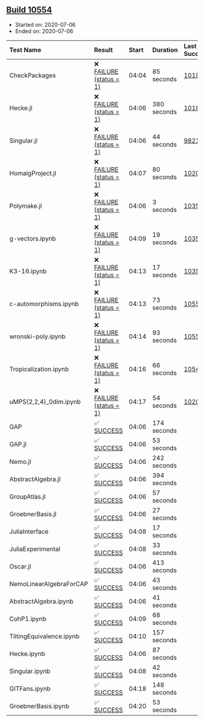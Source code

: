 ## [Build 10554](https://oscarci.mathematik.uni-kl.de/job/oscar/10554/)

* Started on: 2020-07-06
* Ended on: 2020-07-06

| Test Name    | Result | Start | Duration | Last Success | First Failure |
|:-------------|:-------|:------|:---------|:-------------|:--------------|
| CheckPackages | ❌ [FAILURE (status = 1)](https://oscarci.mathematik.uni-kl.de/job/oscar/10554/artifact/logs/build-10554/CheckPackages.log) | 04:04 | 85 seconds | [10197](https://oscarci.mathematik.uni-kl.de/job/oscar/10197/) | [10198](https://oscarci.mathematik.uni-kl.de/job/oscar/10198/) |
| Hecke.jl | ❌ [FAILURE (status = 1)](https://oscarci.mathematik.uni-kl.de/job/oscar/10554/artifact/logs/build-10554/Hecke.jl.log) | 04:06 | 380 seconds | [10197](https://oscarci.mathematik.uni-kl.de/job/oscar/10197/) | [10198](https://oscarci.mathematik.uni-kl.de/job/oscar/10198/) |
| Singular.jl | ❌ [FAILURE (status = 1)](https://oscarci.mathematik.uni-kl.de/job/oscar/10554/artifact/logs/build-10554/Singular.jl.log) | 04:06 | 44 seconds | [9821](https://oscarci.mathematik.uni-kl.de/job/oscar/9821/) | [9822](https://oscarci.mathematik.uni-kl.de/job/oscar/9822/) |
| HomalgProject.jl | ❌ [FAILURE (status = 1)](https://oscarci.mathematik.uni-kl.de/job/oscar/10554/artifact/logs/build-10554/HomalgProject.jl.log) | 04:07 | 80 seconds | [10209](https://oscarci.mathematik.uni-kl.de/job/oscar/10209/) | [10210](https://oscarci.mathematik.uni-kl.de/job/oscar/10210/) |
| Polymake.jl | ❌ [FAILURE (status = 1)](https://oscarci.mathematik.uni-kl.de/job/oscar/10554/artifact/logs/build-10554/Polymake.jl.log) | 04:06 | 3 seconds | [10356](https://oscarci.mathematik.uni-kl.de/job/oscar/10356/) | [10357](https://oscarci.mathematik.uni-kl.de/job/oscar/10357/) |
| g-vectors.ipynb | ❌ [FAILURE (status = 1)](https://oscarci.mathematik.uni-kl.de/job/oscar/10554/artifact/logs/build-10554/g-vectors.ipynb.log) | 04:09 | 19 seconds | [10356](https://oscarci.mathematik.uni-kl.de/job/oscar/10356/) | [10357](https://oscarci.mathematik.uni-kl.de/job/oscar/10357/) |
| K3-16.ipynb | ❌ [FAILURE (status = 1)](https://oscarci.mathematik.uni-kl.de/job/oscar/10554/artifact/logs/build-10554/K3-16.ipynb.log) | 04:13 | 17 seconds | [10356](https://oscarci.mathematik.uni-kl.de/job/oscar/10356/) | [10357](https://oscarci.mathematik.uni-kl.de/job/oscar/10357/) |
| c-automorphisms.ipynb | ❌ [FAILURE (status = 1)](https://oscarci.mathematik.uni-kl.de/job/oscar/10554/artifact/logs/build-10554/c-automorphisms.ipynb.log) | 04:13 | 73 seconds | [10551](https://oscarci.mathematik.uni-kl.de/job/oscar/10551/) | [10552](https://oscarci.mathematik.uni-kl.de/job/oscar/10552/) |
| wronski-poly.ipynb | ❌ [FAILURE (status = 1)](https://oscarci.mathematik.uni-kl.de/job/oscar/10554/artifact/logs/build-10554/wronski-poly.ipynb.log) | 04:14 | 93 seconds | [10552](https://oscarci.mathematik.uni-kl.de/job/oscar/10552/) | [10553](https://oscarci.mathematik.uni-kl.de/job/oscar/10553/) |
| Tropicalization.ipynb | ❌ [FAILURE (status = 1)](https://oscarci.mathematik.uni-kl.de/job/oscar/10554/artifact/logs/build-10554/Tropicalization.ipynb.log) | 04:16 | 66 seconds | [10549](https://oscarci.mathematik.uni-kl.de/job/oscar/10549/) | [10550](https://oscarci.mathematik.uni-kl.de/job/oscar/10550/) |
| uMPS(2,2,4)_0dim.ipynb | ❌ [FAILURE (status = 1)](https://oscarci.mathematik.uni-kl.de/job/oscar/10554/artifact/logs/build-10554/uMPS-2-2-4-_0dim.ipynb.log) | 04:17 | 54 seconds | [10209](https://oscarci.mathematik.uni-kl.de/job/oscar/10209/) | [10210](https://oscarci.mathematik.uni-kl.de/job/oscar/10210/) |
| GAP | ✅ [SUCCESS](https://oscarci.mathematik.uni-kl.de/job/oscar/10554/artifact/logs/build-10554/GAP.log) | 04:06 | 174 seconds |  |  |
| GAP.jl | ✅ [SUCCESS](https://oscarci.mathematik.uni-kl.de/job/oscar/10554/artifact/logs/build-10554/GAP.jl.log) | 04:06 | 53 seconds |  |  |
| Nemo.jl | ✅ [SUCCESS](https://oscarci.mathematik.uni-kl.de/job/oscar/10554/artifact/logs/build-10554/Nemo.jl.log) | 04:06 | 242 seconds |  |  |
| AbstractAlgebra.jl | ✅ [SUCCESS](https://oscarci.mathematik.uni-kl.de/job/oscar/10554/artifact/logs/build-10554/AbstractAlgebra.jl.log) | 04:06 | 394 seconds |  |  |
| GroupAtlas.jl | ✅ [SUCCESS](https://oscarci.mathematik.uni-kl.de/job/oscar/10554/artifact/logs/build-10554/GroupAtlas.jl.log) | 04:06 | 57 seconds |  |  |
| GroebnerBasis.jl | ✅ [SUCCESS](https://oscarci.mathematik.uni-kl.de/job/oscar/10554/artifact/logs/build-10554/GroebnerBasis.jl.log) | 04:06 | 27 seconds |  |  |
| JuliaInterface | ✅ [SUCCESS](https://oscarci.mathematik.uni-kl.de/job/oscar/10554/artifact/logs/build-10554/JuliaInterface.log) | 04:08 | 17 seconds |  |  |
| JuliaExperimental | ✅ [SUCCESS](https://oscarci.mathematik.uni-kl.de/job/oscar/10554/artifact/logs/build-10554/JuliaExperimental.log) | 04:08 | 33 seconds |  |  |
| Oscar.jl | ✅ [SUCCESS](https://oscarci.mathematik.uni-kl.de/job/oscar/10554/artifact/logs/build-10554/Oscar.jl.log) | 04:06 | 413 seconds |  |  |
| NemoLinearAlgebraForCAP | ✅ [SUCCESS](https://oscarci.mathematik.uni-kl.de/job/oscar/10554/artifact/logs/build-10554/NemoLinearAlgebraForCAP.log) | 04:06 | 43 seconds |  |  |
| AbstractAlgebra.ipynb | ✅ [SUCCESS](https://oscarci.mathematik.uni-kl.de/job/oscar/10554/artifact/logs/build-10554/AbstractAlgebra.ipynb.log) | 04:06 | 41 seconds |  |  |
| CohP1.ipynb | ✅ [SUCCESS](https://oscarci.mathematik.uni-kl.de/job/oscar/10554/artifact/logs/build-10554/CohP1.ipynb.log) | 04:09 | 68 seconds |  |  |
| TiltingEquivalence.ipynb | ✅ [SUCCESS](https://oscarci.mathematik.uni-kl.de/job/oscar/10554/artifact/logs/build-10554/TiltingEquivalence.ipynb.log) | 04:10 | 157 seconds |  |  |
| Hecke.ipynb | ✅ [SUCCESS](https://oscarci.mathematik.uni-kl.de/job/oscar/10554/artifact/logs/build-10554/Hecke.ipynb.log) | 04:06 | 87 seconds |  |  |
| Singular.ipynb | ✅ [SUCCESS](https://oscarci.mathematik.uni-kl.de/job/oscar/10554/artifact/logs/build-10554/Singular.ipynb.log) | 04:08 | 42 seconds |  |  |
| GITFans.ipynb | ✅ [SUCCESS](https://oscarci.mathematik.uni-kl.de/job/oscar/10554/artifact/logs/build-10554/GITFans.ipynb.log) | 04:18 | 148 seconds |  |  |
| GroebnerBasis.ipynb | ✅ [SUCCESS](https://oscarci.mathematik.uni-kl.de/job/oscar/10554/artifact/logs/build-10554/GroebnerBasis.ipynb.log) | 04:20 | 53 seconds |  |  |
